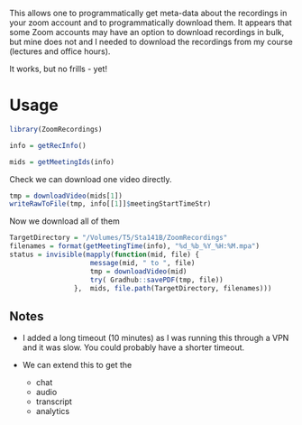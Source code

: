
This allows one to programmatically get meta-data about the recordings
in your zoom account and to programmatically download them.
It appears that some Zoom accounts may have an option to download  recordings in bulk, but mine
does not and I needed to download the recordings from my course (lectures and office hours).

It works, but no frills - yet!


# Usage

```r
library(ZoomRecordings)

info = getRecInfo()
```

```r
mids = getMeetingIds(info)
```

Check we can download one video directly.
```r
tmp = downloadVideo(mids[1])
writeRawToFile(tmp, info[[1]]$meetingStartTimeStr)
```


Now we download all of them
```r
TargetDirectory = "/Volumes/T5/Sta141B/ZoomRecordings"
filenames = format(getMeetingTime(info), "%d_%b_%Y_%H:%M.mpa")
status = invisible(mapply(function(mid, file) {
                    message(mid, " to ", file)
                    tmp = downloadVideo(mid)
                    try( Gradhub::savePDF(tmp, file))
                },  mids, file.path(TargetDirectory, filenames)))
```



## Notes

+ I added a long timeout (10 minutes) as I was running this through a VPN and it was slow.  You
  could probably have a shorter timeout.
  
+ We can extend this to get the 
   + chat
   + audio
   + transcript
   + analytics
